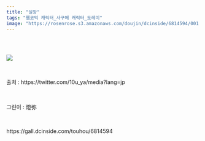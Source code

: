 ```yaml
---
title: "실망"
tags: "웹코믹 캐릭터_사구메 캐릭터_도레미"
image: "https://rosenrose.s3.amazonaws.com/doujin/dcinside/6814594/001.jpg"
---
```

<div class="article">
<div style="overflow:hidden;">
<p><br/></p><p style="text-align: left;"><img src="{{ site.imgserver1 }}/dcinside/6814594/001.jpg"/></p><p style="text-align: left;"><br/></p><p style="text-align: left;">출처 : https://twitter.com/10u_ya/media?lang=jp</p><p style="text-align: left;"><br/></p><p style="text-align: left;">그린이 : 燈弥</p> </div></div>
<br/>
<p id="refer">https://gall.dcinside.com/touhou/6814594</p>
<br/>

